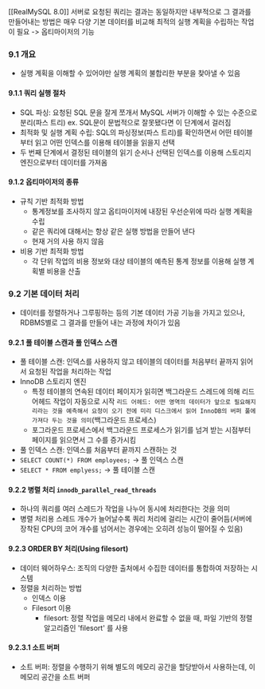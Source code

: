 [[RealMySQL 8.0]]
서버로 요청된 쿼리는 결과는 동일하지만 내부적으로 그 결과를 만들어내는 방법은 매우 다양
기본 데이터를 비교해 최적의 실행 계획을 수립하는 작업이 필요 -> 옵티마이저의 기능

### 9.1 개요
- 실행 계획을 이해할 수 있어야만 실행 계획의 불합리한 부분을 찾아낼 수 있음
#### 9.1.1 쿼리 실행 절차
- SQL 파싱: 요청된 SQL 문을 잘게 쪼개서 MySQL 서버가 이해할 수 있는 수준으로 분리(파스 트리) ex. SQL문이 문법적으로 잘못됐다면 이 단계에서 걸러짐
- 최적화 및 실행 계획 수립: SQL의 파싱정보(파스 트리)를 확인하면서 어떤 테이블부터 읽고 어떤 인덱스를 이용해 테이블을 읽을지 선택
- 두 번째 단계에서 결정된 테이블의 읽기 순서나 선택된 인덱스를 이용해 스토리지 엔진으로부터 데이터를 가져옴

#### 9.1.2 옵티마이저의 종류
- 규칙 기반 최적화 방법
	- 통계정보를 조사하지 않고 옵티마이저에 내장된 우선순위에 따라 실행 계획을 수립
	- 같은 쿼리에 대해서는 항상 같은 실행 방법을 만들어 낸다
	- 현재 거의 사용 하지 않음
- 비용 기반 최적화 방법
	- 각 단위 작업의 비용 정보와 대상 테이블의 예측된 통계 정보를 이용해 실행 계획별 비용을 산출
### 9.2 기본 데이터 처리
- 데이터를 정렬하거나 그루핑하는 등의 기본 데이터 가공 기능을 가지고 있으나, RDBMS별로 그 결과를 만들어 내는 과정에 차이가 있음
#### 9.2.1 풀 테이블 스캔과 풀 인덱스 스캔
- 풀 테이블 스캔: 인덱스를 사용하지 않고 테이블의 데이터를 처음부터 끝까지 읽어서 요청된 작업을 처리하는 작업
- InnoDB 스토리지 엔진
	- 특정 테이블의 연속된 데이터 페이지가 읽히면 백그라운드 스레드에 의해 리드 어헤드 작업이 자동으로 시작
		`리드 어헤드: 어떤 영역의 데이터가 앞으로 필요해지리라는 것을 예측해서 요청이 오기 전에 미리 디스크에서 읽어 InnoDB의 버퍼 풀에 가져다 두는 것을 의미`(백그라운드 프로세스)
	- 포그라운드 프로세스에서 백그라운드 프로세스가 읽기를 넘겨 받는 시점부터 페이지를 읽으면서 그 수를 증가시킴
- 풀 인덱스 스캔: 인덱스를 처음부터 끝까지 스캔하는 것
- `SELECT COUNT(*) FROM employees;` -> 풀 인덱스 스캔
- `SELECT * FROM emplyess;` -> 풀 테이블 스캔
#### 9.2.2 병렬 처리 `innodb_parallel_read_threads`
- 하나의 쿼리를 여러 스레드가 작업을 나누어 동시에 처리한다는 것을 의미
- 병렬 처리용 스레드 개수가 늘어날수록 쿼리 처리에 걸리는 시간이 줄어듬(서버에 장착된 CPU의 코어 개수를 넘어서는 경우에는 오히려 성능이 떨어질 수 있음)
#### 9.2.3 ORDER BY 처리(Using filesort)
- 데이터 웨어하우스: 조직의 다양한 출처에서 수집한 데이터를 통합하여 저장하는 시스템
- 정렬을 처리하는 방법
	- 인덱스 이용
	- Filesort 이용
		- filesort: 정렬 작업을 메모리 내에서 완료할 수 없을 때, 파일 기반의 정렬 알고리즘인 'filesort' 를 사용
#### 9.2.3.1 소트 버퍼
- 소트 버퍼: 정렬을 수행하기 위해 별도의 메모리 공간을 할당받아서 사용하는데, 이 메모리 공간을 소트 버퍼
